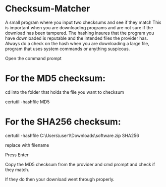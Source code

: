 # Checksum-Matcher
A small program where you input two checksums and see if they match
This is important when you are downloading programs and are not sure if the download has been tampered.
The hashing insures that the program you have downloaded is reputable and the intended files the provider has.
Always do a check on the hash when you are downloading a large file, program that uses system commands or anything suspicous. 

Open the command prompt



# For the MD5 checksum:

cd into the folder that holds the file you want to checksum

certutil -hashfile <file> MD5

# For the SHA256 checksum:

certutil -hashfile C:\Users\user1\Downloads\software.zip SHA256


replace <file> with filename

Press Enter


Copy the MD5 checksum from the provider and cmd prompt and check if they match.

If they do then your download went through properly.
